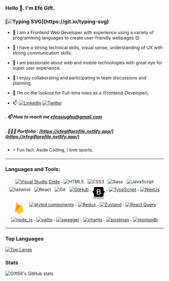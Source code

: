 ### Hello 👋. I'm Efe Gift.

### [![Typing SVG](https://readme-typing-svg.herokuapp.com?font=comfortaa&color=016EEA&size=24&width=500&lines=+Software+Developer;Full-Stack+Developer!;It's+Nice+meeting+you...)](https://git.io/typing-svg)

- :man: I am a Frontend Web Developer with experience using a variety of programming languages to create user-friendly webpages 😊

- :blossom: I have a strong technical skills, visual sense, understanding of UX with strong communication skills.

- :trident: I am passionate about web and mobile technologies with great eye for super user experience.
- 👯 I enjoy collaborating and participating in team discussions and planning.
- 🤔 I’m on the lookout for Full-time roles as a (Frontend-Developer).
- 📫 [![LinkedIn](https://img.shields.io/badge/LinkedIn-%230077B5.svg?&style=for-the-badge&logo=linkedin&logoColor=white)](https://www.linkedin.com/in/efe-gift-109120241/) [![Twitter](https://img.shields.io/badge/Twitter-%231DA1F2.svg?&style=for-the-badge&logo=twitter&logoColor=white)](https://twitter.com/AsiughuE)
##### . 📫 How to reach me efeasiughu@gmail.com
##### . 👨🏻‍💻 Portfolio : [https://efegiftprofile.netlify.app/](https://efegiftprofile.netlify.app/)
- ⚡ Fun fact: Aside Coding, I love sports.

---

### Languages and Tools:
<p align="center">
 <a href="https://code.visualstudio.com/download" target="_blank" rel="noreferrer">
 <img src="https://cdn.jsdelivr.net/gh/devicons/devicon/icons/vscode/vscode-original.svg" alt="Visual Studio Code" height="40" style="vertical-align:top; margin:4px"> 
 </a>
<img src="https://cdn.jsdelivr.net/gh/devicons/devicon/icons/html5/html5-original.svg" alt="HTML5" height="40" style="vertical-align:top; margin:4px">
<img src="https://cdn.jsdelivr.net/gh/devicons/devicon/icons/css3/css3-original.svg" alt="CSS3"  height="40" style="vertical-align:top; margin:4px">
<img src="https://cdn.jsdelivr.net/gh/devicons/devicon/icons/sass/sass-original.svg" alt="Sass"  height="40" style="vertical-align:top; margin:4px">
<img src="https://cdn.jsdelivr.net/gh/devicons/devicon/icons/javascript/javascript-original.svg" alt="JavaScript"  height="40" style="vertical-align:top; margin:4px">
<img src="https://www.vectorlogo.zone/logos/tailwindcss/tailwindcss-icon.svg" alt="tailwind"  height="40" style="vertical-align:top; margin:4px">
<img  src="https://cdn.jsdelivr.net/gh/devicons/devicon/icons/react/react-original.svg" alt="React"   height="40" style="vertical-align:top; margin:4px">
<img  src="https://cdn.jsdelivr.net/gh/devicons/devicon/icons/git/git-original.svg" alt="Git"  height="40" style="vertical-align:top; margin:4px">
 <a href="https://github.com/gift56" target="_blank" rel="noreferrer"> 
<img  src="https://encrypted-tbn0.gstatic.com/images?q=tbn:ANd9GcSuZ3SKA8cR3JS27Y_ijrqVSHjoDKjM_bhK7Q&usqp=CAU" alt="GitHub"  height="40" style="vertical-align:top;   margin:4px">
 </a>
 <a href="https://getbootstrap.com" target="_blank" rel="noreferrer">
 <img src="https://raw.githubusercontent.com/devicons/devicon/master/icons/bootstrap/bootstrap-plain-wordmark.svg" alt="bootstrap" height="40"   style="vertical-align:top; margin: 4px" /> 
</a>
 <a href="https://www.typescriptlang.org/" target="_blank" rel="noreferrer">
 <img src="https://raw.githubusercontent.com/danielcranney/readme-generator/main/public/icons/skills/typescript-colored.svg"  alt="TypeScript" height="40" style="vertical-align:top;   margin:4px" /> </a>
<a href="https://nextjs.org/docs" target="_blank" rel="noreferrer">
 <img src="https://res.cloudinary.com/dg3gyk0gu/image/upload/v1669674284/tags/next.png"  height="40" alt="NextJs" style="vertical-align:top;   margin:4px" />
</a>
<img src="https://raw.githubusercontent.com/github/explore/80688e429a7d4ef2fca1e82350fe8e3517d3494d/topics/firebase/firebase.png" alt="Firebase" height="40" style="vertical-align:top; margin:4px">
<a href="https://styled-components.com/docs" target="_blank" rel="noreferrer">
<img src="https://images.velog.io/images/jongsunpark88/post/32f4053b-daa1-4fbc-b8e5-2a3d0651faf4/style300.png" alt="styled components" height="40" style="vertical-align:top; margin:4px">
</a>
 <a href="https://redux.js.org/" target="_blank" rel="noreferrer">
<img src="https://w7.pngwing.com/pngs/413/852/png-transparent-redux-react-logo-javascript-dq-purple-violet-text.png" alt="Redux" height="40" style="vertical-align:top; margin:4px">
</a>
 <a href="https://docs.pmnd.rs/zustand/getting-started/introduction" target="_blank" rel="noreferrer">
<img src="https://miro.medium.com/max/800/1*fKV3_Y4usDYZKPsNp1yCvA.png" alt="Zustand" height="40" style="vertical-align:top; margin:4px">
</a>
 <a href="https://tanstack.com/query/v3/docs/react/overview" target="_blank" rel="noreferrer">
  <img src="https://miro.medium.com/v2/resize:fit:1400/1*elhu-42TzQEdsFjKDbQhhA.png" alt="React Query" height="40" style="vertical-align:top; margin:4px">
</a>
  <a href="https://nodejs.org/en" target="_blank" rel="noreferrer">
  <img src="https://images.g2crowd.com/uploads/product/image/social_landscape/social_landscape_f0b606abb6d19089febc9faeeba5bc05/nodejs-development-services.png" alt="node_js" height="40" style="vertical-align:top; margin:4px">
</a>
  <a href="[https://nodejs.org/en](https://valtio.pmnd.rs/docs/introduction/getting-started)" target="_blank" rel="noreferrer">
  <img src="https://blog.kakaocdn.net/dn/bMIGgF/btrHunzQ91P/auEHqluVNSN8K8S5snqxWk/img.png" alt="valtio" height="40" style="vertical-align:top; margin:4px">
</a>
   <a href="https://swagger.io/docs/" target="_blank" rel="noreferrer">
  <img src="https://docs.oracle.com/cloud/apiary/images/swagger-logo.png" alt="swagger" height="40" style="vertical-align:top; margin:4px">
</a>
 <a href="https://www.chartjs.org/" target="_blank" rel="noreferrer">
  <img src="https://asset.brandfetch.io/idFdo8ulhr/idzj34qGQm.png" alt="chartjs" height="40" style="vertical-align:top; margin:4px">
</a>
 <a href="https://learning.postman.com/docs/publishing-your-api/documenting-your-api/" target="_blank" rel="noreferrer">
  <img src="https://cdn.worldvectorlogo.com/logos/postman.svg" alt="postman" height="40" style="vertical-align:top; margin:4px">
</a>
 <a href="https://www.mongodb.com/" target="_blank" rel="noreferrer">
  <img src="https://www.openlogic.com/sites/default/files/image/2021-06/image-blog-openlogic-what-is-mongodb.png" alt="mongodb" height="40" style="vertical-align:top; margin:4px">
</a>
 
---
 
### Top Languages

[![Top Langs](https://github-readme-stats.vercel.app/api/top-langs/?username=gift56)](https://github.com/gift56/github-readme-stats)

### Stats
![Gift56's GitHub stats](https://github-readme-stats.vercel.app/api?username=gift56&count_private=true)
 
